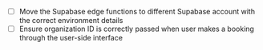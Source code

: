 - [ ] Move the Supabase edge functions to different Supabase account with the correct environment details
- [ ] Ensure organization ID is correctly passed when user makes a booking through the user-side interface
